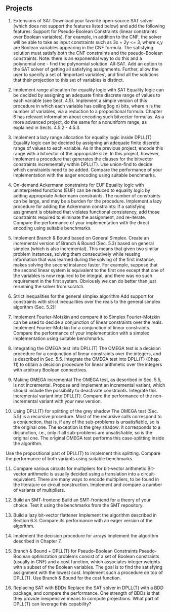 ## Projects

1. Extensions of SAT
Download your favorite open-source SAT solver (which does not support the features listed below) and add the following features:
Support for Pseudo-Boolean Constraints (linear constraints over Boolean variables). For example, in addition to the CNF, the solver will be able to take as input constraints such as 3x + 2y <= 3, where x,y are Boolean variables appearing in the CNF formula. The satisfying solution must satisfy both the CNF constraints and the pseudo-Boolean constraints. Note: there is an exponential way to do this and a polynomial one - find the polynomial solution.
All-SAT. Add an option to the SAT solver of getting all satisfying assignments. Further, allow the user to specify a set of 'important variables', and find all the solutions that their projection to this set of variables is distinct.

2. Implement range allocation for equality logic with SAT
Equality logic can be decided by assigning an adequate finite discrete range of values to each variable (see Sect. 4.5). Implement a simple version of this procedure in which each variable has ceiling(log n) bits, where n is the number of variables, via a reduction to a propositional formula. Chapter 6 has relevant information about encoding such bitvector formulas. As a more advanced project, do the same for a nonuniform range, as explained in Sects. 4.5.2 - 4.5.3.

3. Implement a lazy range allocation for equality logic inside DPLL(T)
Equality logic can be decided by assigning an adequate finite discrete range of values to each variable. As in the previous project, encode this range with a bitvector of the appropriate size. In this project, however, implement a procedure that generates the clauses for the bitvector constraints incrementally within DPLL(T). Use union-find to decide which constraints need to be added. Compare the performance of your implementation with the eager encoding using suitable benchmarks.

4. On-demand Ackermann constraints for EUF
Equality logic with uninterpreted functions (EUF) can be reduced to equality logic by adding appropriate Ackermann constraints. The number of constraints can be large, and may be a burden for the procedure.
Implement a lazy procedure for adding the Ackermann constraints: If a satisfying assignment is obtained that violates functional consistency, add those constraints required to eliminate the assignment, and re-iterate.
Compare the performance of your implementation with the direct encoding using suitable benchmarks.

5. Implement Branch & Bound based on General Simplex.
Create an incremental version of Branch & Bound (Sec. 5.3) based on general simplex (which is also incremental). This means that given two similar problem instances, solving them consecutively while reusing information that was learned during the solving of the first instance, makes solving the second instance faster. For example, suppose that the second linear system is equivalent to the first one except that one of the variables is now required to be integral, and there was no such requirement in the first system. Obviously we can do better than just rerunning the solver from scratch.

6. Strict inequalities for the general simplex algorithm
Add support for constraints with strict inequalities over the reals to the general simplex algorithm (Sec. 5.2)!

7. Implement Fourier-Motzkin and compare it to Simplex
Fourier-Motzkin can be used to decide a conjunction of linear constraints over the reals.
Implement Fourier-Motzkin for a conjunction of linear constraints.
Compare the performance of your implementation with a simplex implementation using suitable benchmarks.

8. Integrating the OMEGA test into DPLL(T)
The OMEGA test is a decision procedure for a conjunction of linear constraints over the integers, and is described in Sec. 5.5. Integrate the OMEGA test into DPLL(T) (Chap. 11) to obtain a decision procedure for linear arithmetic over the integers with arbitrary Boolean connectives.

9. Making OMEGA incremental
The OMEGA test, as described in Sec. 5.5, is not incremental.
Propose and implement an incremental variant, which should include the possibility to deactivate constraints.
Integrate this incremental variant into DPLL(T). Compare the performance of the non-incremental variant with your new version.

10. Using DPLL(T) for splitting of the grey shadow
The OMEGA test (Sec. 5.5) is a recursive procedure. Most of the recursive calls correspond to a conjunction, that is, if any of the sub-problems is unsatisfiable, so is the original one.
The exception is the grey shadow: it corresponds to a disjunction, i.e., only if all sub-problems are unsatisfiable, so is the original one. The original OMEGA test performs this case-splitting inside the algorithm.

Use the propositional part of DPLL(T) to implement this splitting.
Compare the performance of both variants using suitable benchmarks.
 
11. Compare various circuits for multipliers for bit-vector arithmetic
Bit-vector arithmetic is usually decided using a translation into a circuit-equivalent. There are many ways to encode multipliers, to be found in the literature on circuit construction. Implement and compare a number of variants of multipliers.

12. Build an SMT-frontend
Build an SMT-frontend for a theory of your choice. Test it using the benchmarks from the SMT repository.

13. Build a lazy bit-vector flattener
Implement the algorithm described in Section 6.3. Compare its performance with an eager version of the algorithm.

14. Implement the decision procedure for arrays
Implement the algorithm described in Chapter 7.

15. Branch & Bound + DPLL(T) for Pseudo-Boolean Constraints
Pseudo-Boolean optimization problems consist of a set of Boolean constraints (usually in CNF) and a cost function, which associates integer weights with a subset of the Boolean variables. The goal is to find the satisfying assignment with the lowest cost. Implement such a procedure on top of DPLL(T). Use Branch & Bound for the cost function.

16. Replacing SAT with BDDs
Replace the SAT solver in DPLL(T) with a BDD package, and compare the performance. One strength of BDDs is that they provide inexpensive means to compute projections. What part of DPLL(T) can leverage this capability?
